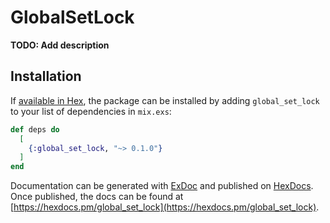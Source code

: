 # GlobalSetLock

**TODO: Add description**

## Installation

If [available in Hex](https://hex.pm/docs/publish), the package can be installed
by adding `global_set_lock` to your list of dependencies in `mix.exs`:

```elixir
def deps do
  [
    {:global_set_lock, "~> 0.1.0"}
  ]
end
```

Documentation can be generated with [ExDoc](https://github.com/elixir-lang/ex_doc)
and published on [HexDocs](https://hexdocs.pm). Once published, the docs can
be found at [https://hexdocs.pm/global_set_lock](https://hexdocs.pm/global_set_lock).

